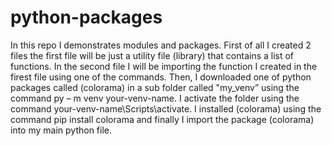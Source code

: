 # python-packages
In this repo I demonstrates modules and packages.
First of all I created 2 files the first file will be just a utility file (library) that contains a list of functions.
In the second file I will be importing the function I created in the firest file using one of the commands.
Then, I downloaded one of python packages called (colorama) in a sub folder called "my_venv” using the command  py – m venv your-venv-name.
I activate the folder using the command your-venv-name\Scripts\activate.
I installed (colorama) using the command pip install colorama
and finally I import the package (colorama) into my main python file. 
 
